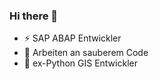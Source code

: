 ### Hi there 👋

- ⚡ SAP ABAP Entwickler
- 🌱 Arbeiten an sauberem Code
- 💬 ex-Python GIS Entwickler

<!--
**urcm/urcm** is a ✨ _special_ ✨ repository because its `README.md` (this file) appears on your GitHub profile.

Here are some ideas to get you started:

- 🔭 I’m currently working on ...
- 🌱 I’m currently learning ...
- 👯 I’m looking to collaborate on ...
- 🤔 I’m looking for help with ...
- 💬 Ask me about ...
- 📫 How to reach me: ...
- 😄 Pronouns: ...
- ⚡ Fun fact: ...
-->
